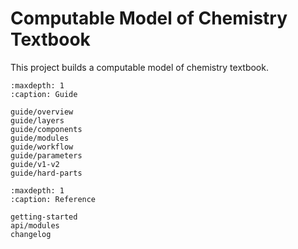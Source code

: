 # Computable Model of Chemistry Textbook

This project builds a computable model of chemistry textbook.

```{toctree}
:maxdepth: 1
:caption: Guide

guide/overview
guide/layers
guide/components
guide/modules
guide/workflow
guide/parameters
guide/v1-v2
guide/hard-parts
```

```{toctree}
:maxdepth: 1
:caption: Reference

getting-started
api/modules
changelog
```
